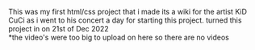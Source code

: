 This was my first html/css project that i made its a wiki for the artist KiD CuCi as i went to his concert a day for starting this project. turned this project in on 21st of Dec 2022
<br>
*the video's were too big to upload on here so there are no videos
